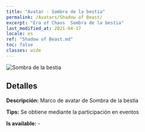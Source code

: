 ```yaml
---
title: "Avatar - Sombra de la bestia"
permalink: /Avatars/Shadow of Beast/
excerpt: "Era of Chaos  Sombra de la bestia"
last_modified_at: 2021-04-17
locale: es
ref: "Shadow of Beast.md"
toc: false
classes: wide
---
```

 ![Sombra de la bestia](/images/a/avatarFrame_79.png)

## Detalles

 **Descripción:** Marco de avatar de Sombra de la bestia 

 **Tips:** Se obtiene mediante la participación en eventos 

 **Is available:**  - 

